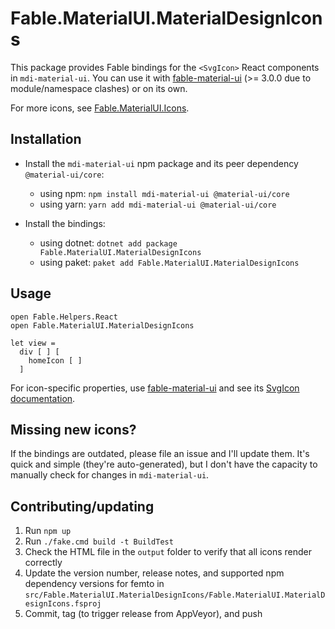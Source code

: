 # Fable.MaterialUI.MaterialDesignIcons

This package provides Fable bindings for the `<SvgIcon>` React components in `mdi-material-ui`. You can use it with [fable-material-ui](https://github.com/mvsmal/fable-material-ui) (>= 3.0.0 due to module/namespace clashes) or on its own.

For more icons, see [Fable.MaterialUI.Icons](https://github.com/cmeeren/Fable.MaterialUI.Icons).

## Installation

* Install the `mdi-material-ui` npm package and its peer dependency `@material-ui/core`:
  * using npm: `npm install mdi-material-ui @material-ui/core`
  * using yarn: `yarn add mdi-material-ui @material-ui/core`

* Install the bindings:
  * using dotnet: `dotnet add package Fable.MaterialUI.MaterialDesignIcons`
  * using paket: `paket add Fable.MaterialUI.MaterialDesignIcons`

## Usage

```f#
open Fable.Helpers.React
open Fable.MaterialUI.MaterialDesignIcons

let view =
  div [ ] [
    homeIcon [ ]
  ]
```

For icon-specific properties, use [fable-material-ui](https://github.com/mvsmal/fable-material-ui) and see its [SvgIcon documentation](https://mvsmal.github.io/fable-material-ui/#/api/svg-icon).

## Missing new icons?

If the bindings are outdated, please file an issue and I'll update them. It's quick and simple (they're auto-generated), but I don't have the capacity to manually check for changes in `mdi-material-ui`.

## Contributing/updating

1. Run `npm up`
2. Run `./fake.cmd build -t BuildTest`
3. Check the HTML file in the `output` folder to verify that all icons render correctly
4. Update the version number, release notes, and supported npm dependency versions for femto in `src/Fable.MaterialUI.MaterialDesignIcons/Fable.MaterialUI.MaterialDesignIcons.fsproj`
5. Commit, tag (to trigger release from AppVeyor), and push
